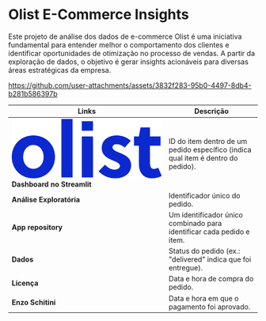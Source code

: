 # Olist E-Commerce Insights
Este projeto de análise dos dados de e-commerce Olist é uma iniciativa fundamental para entender melhor o comportamento dos clientes e identificar oportunidades de otimização no processo de vendas. A partir da exploração de dados, o objetivo é gerar insights acionáveis para diversas áreas estratégicas da empresa.



https://github.com/user-attachments/assets/3832f283-95b0-4497-8db4-b281b586397b






| **Links**                          | **Descrição**                                                                                     |
|-------------------------------------|---------------------------------------------------------------------------------------------------|
| ![](https://raw.githubusercontent.com/enzoschitini/Olist/refs/heads/streamlit/img/olistlogo.png) **Dashboard no Streamlit**                   | ID do item dentro de um pedido específico (indica qual item é dentro do pedido). |
| **Análise Exploratória**                        | Identificador único do pedido. |
| **App repository**                 | Um identificador único combinado para identificar cada pedido e item. |
| **Dados**                    | Status do pedido (ex.: "delivered" indica que foi entregue). |
| **Licença**        | Data e hora de compra do pedido. |
| **Enzo Schitini**               | Data e hora em que o pagamento foi aprovado. |
